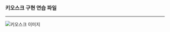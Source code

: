 
<h3> 키오스크 구현 연습 파일 </h3>
<hr>


![키오스크 이미지](https://github.com/Heize-jiyean/SWKioskImage/assets/158806908/81bf6de2-605e-481f-a77b-722558376148)
